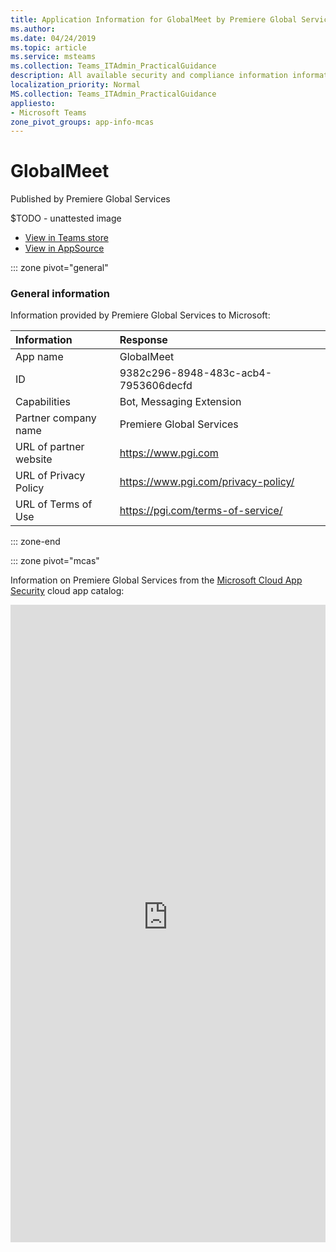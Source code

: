 ```yaml
---
title: Application Information for GlobalMeet by Premiere Global Services
ms.author: 
ms.date: 04/24/2019
ms.topic: article
ms.service: msteams
ms.collection: Teams_ITAdmin_PracticalGuidance
description: All available security and compliance information information for GlobalMeet, its data handling policies, its Microsoft Cloud App Security app catalog information, and security/compliance information in the CSA STAR registry.
localization_priority: Normal
MS.collection: Teams_ITAdmin_PracticalGuidance
appliesto:
- Microsoft Teams
zone_pivot_groups: app-info-mcas
---
```

# GlobalMeet

Published by Premiere Global Services

$TODO - unattested image

* <a href="https://teams.microsoft.com/l/app/9382c296-8948-483c-acb4-7953606decfd" target="_blank">View in Teams store</a>
* <a href="https://appsource.microsoft.com/en-us/product/office/WA104381784" target="_blank">View in AppSource</a>

::: zone pivot="general"

### General information

Information provided by Premiere Global Services to Microsoft:

| **Information** | **Response** |
|:----------------|:-------------|
| App name | GlobalMeet |
| ID | 9382c296-8948-483c-acb4-7953606decfd |
| Capabilities | Bot, Messaging Extension |
| Partner company name | Premiere Global Services |
| URL of partner website | <https://www.pgi.com> |
| URL of Privacy Policy | <https://www.pgi.com/privacy-policy/> |
| URL of Terms of Use | <https://pgi.com/terms-of-service/> |

::: zone-end


::: zone pivot="mcas"

Information on Premiere Global Services from the [Microsoft Cloud App Security](https://www.microsoft.com/en-us/enterprise-mobility-security/cloud-app-security) cloud app catalog:

<iframe height='1020' title='Microsoft Cloud App Security Information' src='https://3ca685143b5b46b4b0e5266dadf2e97c.codepen.website/#/dashboard/10537' frameborder='no'  style='width: 100%;'>

<a href="https://3ca685143b5b46b4b0e5266dadf2e97c.codepen.website/#/dashboard/10537" target="_blank">View in a new tab</a>

::: zone-end

